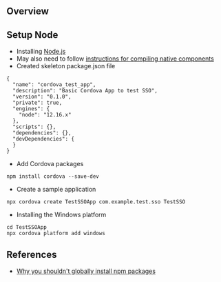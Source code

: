 ## Overview

## Setup Node

* Installing [Node.js](https://nodejs.org/en/)
* May also need to follow [instructions for compiling native components](https://github.com/nodejs/node-gyp#on-windows)
* Created skeleton package.json file

```
{
  "name": "cordova_test_app",
  "description": "Basic Cordova App to test SSO",
  "version": "0.1.0",
  "private": true,
  "engines": {
    "node": "12.16.x"
  },
  "scripts": {},
  "dependencies": {},
  "devDependencies": {
  }
}
```

* Add Cordova packages

```
npm install cordova --save-dev
```

* Create a sample application

```
npx cordova create TestSSOApp com.example.test.sso TestSSO
```

* Installing the Windows platform

```
cd TestSSOApp
npx cordova platform add windows
```



## References

* [Why you shouldn't globally install npm packages](https://medium.com/@rajeshnaroth/never-do-npm-global-install-1201c44334bf)